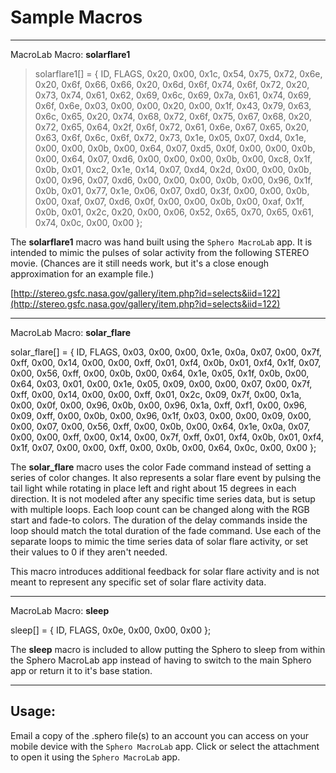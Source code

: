Sample Macros
=============

- - - -

MacroLab Macro: __solarflare1__

> solarflare1[] = { ID, FLAGS, 0x20, 0x00, 0x1c, 0x54, 0x75, 0x72, 0x6e, 0x20, 0x6f, 0x66, 0x66, 0x20, 0x6d, 0x6f, 0x74, 0x6f, 0x72, 0x20, 0x73, 0x74, 0x61, 0x62, 0x69, 0x6c, 0x69, 0x7a, 0x61, 0x74, 0x69, 0x6f, 0x6e, 0x03, 0x00, 0x00, 0x20, 0x00, 0x1f, 0x43, 0x79, 0x63, 0x6c, 0x65, 0x20, 0x74, 0x68, 0x72, 0x6f, 0x75, 0x67, 0x68, 0x20, 0x72, 0x65, 0x64, 0x2f, 0x6f, 0x72, 0x61, 0x6e, 0x67, 0x65, 0x20, 0x63, 0x6f, 0x6c, 0x6f, 0x72, 0x73, 0x1e, 0x05, 0x07, 0xd4, 0x1e, 0x00, 0x00, 0x0b, 0x00, 0x64, 0x07, 0xd5, 0x0f, 0x00, 0x00, 0x0b, 0x00, 0x64, 0x07, 0xd6, 0x00, 0x00, 0x00, 0x0b, 0x00, 0xc8, 0x1f, 0x0b, 0x01, 0xc2, 0x1e, 0x14, 0x07, 0xd4, 0x2d, 0x00, 0x00, 0x0b, 0x00, 0x96, 0x07, 0xd6, 0x00, 0x00, 0x00, 0x0b, 0x00, 0x96, 0x1f, 0x0b, 0x01, 0x77, 0x1e, 0x06, 0x07, 0xd0, 0x3f, 0x00, 0x00, 0x0b, 0x00, 0xaf, 0x07, 0xd6, 0x0f, 0x00, 0x00, 0x0b, 0x00, 0xaf, 0x1f, 0x0b, 0x01, 0x2c, 0x20, 0x00, 0x06, 0x52, 0x65, 0x70, 0x65, 0x61, 0x74, 0x0c, 0x00, 0x00 };


The __solarflare1__ macro was hand built using the `Sphero MacroLab` app.  It is intended to mimic the pulses of solar activity from the following STEREO movie.  (Chances are it still needs work, but it's a close enough approximation for an example file.)

[http://stereo.gsfc.nasa.gov/gallery/item.php?id=selects&iid=122](http://stereo.gsfc.nasa.gov/gallery/item.php?id=selects&iid=122)

- - - -

MacroLab Macro: __solar_flare__

solar_flare[] = { ID, FLAGS, 0x03, 0x00, 0x00, 0x1e, 0x0a, 0x07, 0x00, 0x7f, 0xff, 0x00, 0x14, 0x00, 0x00, 0xff, 0x01, 0xf4, 0x0b, 0x01, 0xf4, 0x1f, 0x07, 0x00, 0x56, 0xff, 0x00, 0x0b, 0x00, 0x64, 0x1e, 0x05, 0x1f, 0x0b, 0x00, 0x64, 0x03, 0x01, 0x00, 0x1e, 0x05, 0x09, 0x00, 0x00, 0x07, 0x00, 0x7f, 0xff, 0x00, 0x14, 0x00, 0x00, 0xff, 0x01, 0x2c, 0x09, 0x7f, 0x00, 0x1a, 0x00, 0x0f, 0x00, 0x96, 0x0b, 0x00, 0x96, 0x1a, 0xff, 0xf1, 0x00, 0x96, 0x09, 0xff, 0x00, 0x0b, 0x00, 0x96, 0x1f, 0x03, 0x00, 0x00, 0x09, 0x00, 0x00, 0x07, 0x00, 0x56, 0xff, 0x00, 0x0b, 0x00, 0x64, 0x1e, 0x0a, 0x07, 0x00, 0x00, 0xff, 0x00, 0x14, 0x00, 0x7f, 0xff, 0x01, 0xf4, 0x0b, 0x01, 0xf4, 0x1f, 0x07, 0x00, 0x00, 0xff, 0x00, 0x0b, 0x00, 0x64, 0x0c, 0x00, 0x00 };


The __solar_flare__ macro uses the color Fade command instead of setting a series of color changes.  It also represents a solar flare event by pulsing the tail light while rotating in place left and right about 15 degrees in each direction.  It is not modeled after any specific time series data, but is setup with multiple loops.  Each loop count can be changed along with the RGB start and fade-to colors.  The duration of the delay commands inside the loop should match the total duration of the fade command.  Use each of the separate loops to mimic the time series data of solar flare activity, or set their values to 0 if they aren't needed.

This macro introduces additional feedback for solar flare activity and is not meant to represent any specific set of solar flare activity data.

- - - -

MacroLab Macro: __sleep__

sleep[] = { ID, FLAGS, 0x0e, 0x00, 0x00, 0x00 };


The __sleep__ macro is included to allow putting the Sphero to sleep from within the Sphero MacroLab app instead of having to switch to the main Sphero app or return it to it's base station.

- - - -


Usage:
------

Email a copy of the .sphero file(s) to an account you can access on your mobile device with the `Sphero MacroLab` app.  Click or select the attachment to open it using the `Sphero MacroLab` app.

